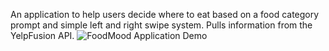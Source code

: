 An application to help users decide where to eat based on a food category prompt and simple left and right swipe system. Pulls information from the YelpFusion API.
![FoodMood Application Demo](demo/FoodMoodDemo720p.gif)
